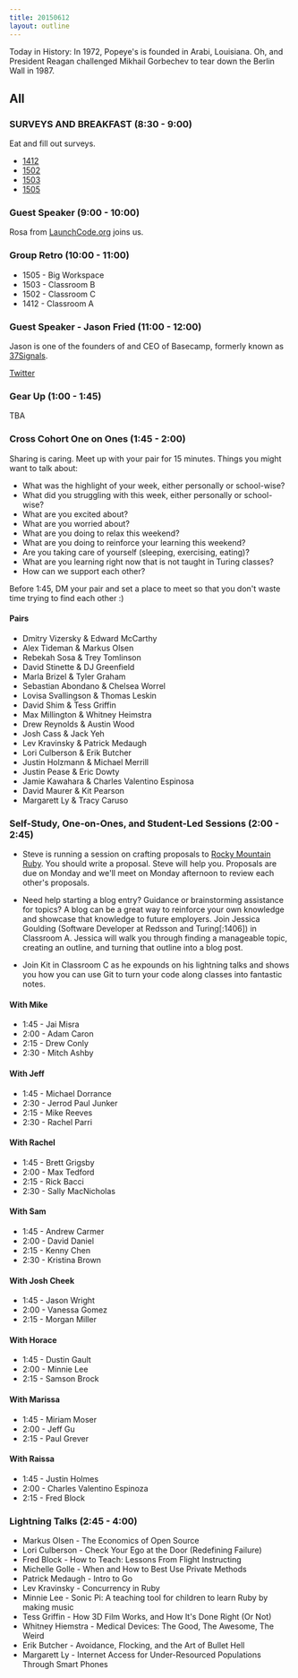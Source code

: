 ```yaml
---
title: 20150612
layout: outline
---
```


Today in History: In 1972, Popeye's is founded in Arabi, Louisiana. Oh, and President Reagan
challenged Mikhail Gorbechev to tear down the Berlin Wall in 1987.

## All

### SURVEYS AND BREAKFAST (8:30 - 9:00)

Eat and fill out surveys.

* [1412](https://docs.google.com/a/casimircreative.com/forms/d/1XZKf8OJx2kp_polNSkBWX2m5KPFGq2Oet3xjA-jYLp4/viewform)
* [1502](https://docs.google.com/a/casimircreative.com/forms/d/1saxfoxCm44cW6uOA1EJegwG5W1E5nzPI8fHQNYx5wks/viewform)
* [1503](https://docs.google.com/a/casimircreative.com/forms/d/1iUimA6-ESNKSX3YBzAseUoB-KHz1H2_F8Uzn7MD97EE/viewform)
* [1505](https://docs.google.com/a/casimircreative.com/forms/d/1UP7VgZb558TKulP1yCTr-ZAxs_Xb_uhyGay7_y2F4mw/viewform)

### Guest Speaker (9:00 - 10:00)

Rosa from [LaunchCode.org](http://launchcode.org) joins us.

### Group Retro (10:00 - 11:00)

* 1505 - Big Workspace
* 1503 - Classroom B
* 1502 - Classroom C
* 1412 - Classroom A

### Guest Speaker - Jason Fried (11:00 - 12:00)

Jason is one of the founders of and CEO of Basecamp, formerly known as
[37Signals](http://www.37signals.com).

[Twitter](https://twitter.com/jasonfried)

### Gear Up (1:00 - 1:45)

TBA

### Cross Cohort One on Ones (1:45 - 2:00)

Sharing is caring. Meet up with your pair for 15 minutes. Things you might want to talk about:

* What was the highlight of your week, either personally or school-wise?
* What did you struggling with this week, either personally or school-wise?
* What are you excited about? 
* What are you worried about? 
* What are you doing to relax this weekend?
* What are you doing to reinforce your learning this weekend?
* Are you taking care of yourself (sleeping, exercising, eating)?
* What are you learning right now that is not taught in Turing classes? 
* How can we support each other? 

Before 1:45, DM your pair and set a place to meet so that you don't waste time trying to find each other :) 

#### Pairs

* Dmitry Vizersky & Edward McCarthy
* Alex Tideman & Markus Olsen
* Rebekah Sosa & Trey Tomlinson
* David Stinette & DJ Greenfield
* Marla Brizel & Tyler Graham 
* Sebastian Abondano & Chelsea Worrel 
* Lovisa Svallingson & Thomas Leskin
* David Shim & Tess Griffin
* Max Millington & Whitney Heimstra
* Drew Reynolds & Austin Wood
* Josh Cass & Jack Yeh
* Lev Kravinsky & Patrick Medaugh
* Lori Culberson & Erik Butcher
* Justin Holzmann & Michael Merrill
* Justin Pease & Eric Dowty 
* Jamie Kawahara & Charles Valentino Espinosa
* David Maurer & Kit Pearson
* Margarett Ly & Tracy Caruso
 
### Self-Study, One-on-Ones, and Student-Led Sessions (2:00 - 2:45)

* Steve is running a session on crafting proposals to [Rocky Mountain Ruby](http://rockymtnruby.com/). You should write a proposal. Steve will help you. Proposals are due on Monday and we'll meet on Monday afternoon to review each other's proposals.

* Need help starting a blog entry? Guidance or brainstorming assistance for topics? A blog can be a great way to reinforce your own knowledge and showcase that knowledge to future employers. Join Jessica Goulding (Software Developer at Redsson and Turing[:1406]) in Classroom A. Jessica will walk you through finding a manageable topic, creating an outline, and turning that outline into a blog post.

* Join Kit in Classroom C as he expounds on his lightning talks and shows you how you can use Git to turn your code along classes into fantastic notes.


#### With Mike
* 1:45 - Jai Misra
* 2:00 - Adam Caron
* 2:15 - Drew Conly
* 2:30 - Mitch Ashby

#### With Jeff
* 1:45 - Michael Dorrance
* 2:30 - Jerrod Paul Junker
* 2:15 - Mike Reeves
* 2:30 - Rachel Parri

#### With Rachel
* 1:45 - Brett Grigsby
* 2:00 - Max Tedford
* 2:15 - Rick Bacci
* 2:30 - Sally MacNicholas

#### With Sam
* 1:45 - Andrew Carmer
* 2:00 - David Daniel
* 2:15 - Kenny Chen
* 2:30 - Kristina Brown

#### With Josh Cheek
* 1:45 - Jason Wright
* 2:00 - Vanessa Gomez
* 2:15 - Morgan Miller

#### With Horace
* 1:45 - Dustin Gault
* 2:00 - Minnie Lee
* 2:15 - Samson Brock

#### With Marissa
* 1:45 - Miriam Moser
* 2:00 - Jeff Gu
* 2:15 - Paul Grever

#### With Raissa
* 1:45 - Justin Holmes
* 2:00 - Charles Valentino Espinoza
* 2:15 - Fred Block

### Lightning Talks (2:45 - 4:00)

* Markus Olsen - The Economics of Open Source
* Lori Culberson - Check Your Ego at the Door (Redefining Failure)
* Fred Block - How to Teach: Lessons From Flight Instructing
* Michelle Golle - When and How to Best Use Private Methods
* Patrick Medaugh - Intro to Go
* Lev Kravinsky - Concurrency in Ruby
* Minnie Lee - Sonic Pi: A teaching tool for children to learn Ruby by making music
* Tess Griffin - How 3D Film Works, and How It's Done Right (Or Not)
* Whitney Hiemstra - Medical Devices: The Good, The Awesome, The Weird
* Erik Butcher - Avoidance, Flocking, and the Art of Bullet Hell
* Margarett Ly - Internet Access for Under-Resourced Populations Through Smart Phones

